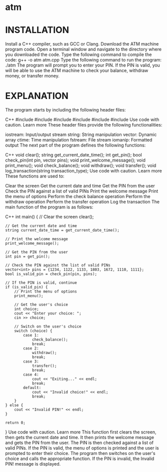 # atm
# INSTALLATION
Install a C++ compiler, such as GCC or Clang.
Download the ATM machine program code.
Open a terminal window and navigate to the directory where you downloaded the code.
Type the following command to compile the code:
g++ -o atm atm.cpp
Type the following command to run the program:
./atm
The program will prompt you to enter your PIN. If the PIN is valid, you will be able to use the ATM machine to check your balance, withdraw money, or transfer money.

# EXPLANATION
The program starts by including the following header files:

C++
#include <iostream>
#include <string>
#include <vector>
#include <ctime>
#include <fstream>
#include <iomanip>
Use code with caution. Learn more
These header files provide the following functionalities:

iostream: Input/output stream
string: String manipulation
vector: Dynamic array
ctime: Time manipulation
fstream: File stream
iomanip: Formatted output
The next part of the program defines the following functions:

C++
void clear();
string get_current_date_time();
int get_pin();
bool check_pin(int pin, vector<int> pins);
void print_welcome_message();
void print_menu();
void check_balance();
void withdraw();
void transfer();
void log_transaction(string transaction_type);
Use code with caution. Learn more
These functions are used to:

Clear the screen
Get the current date and time
Get the PIN from the user
Check the PIN against a list of valid PINs
Print the welcome message
Print the menu of options
Perform the check balance operation
Perform the withdraw operation
Perform the transfer operation
Log the transaction
The main function of the program is as follows:

C++
int main() {
    // Clear the screen
    clear();

    // Get the current date and time
    string current_date_time = get_current_date_time();

    // Print the welcome message
    print_welcome_message();

    // Get the PIN from the user
    int pin = get_pin();

    // Check the PIN against the list of valid PINs
    vector<int> pins = {1234, 1122, 1133, 1803, 1672, 1110, 1111};
    bool is_valid_pin = check_pin(pin, pins);

    // If the PIN is valid, continue
    if (is_valid_pin) {
        // Print the menu of options
        print_menu();

        // Get the user's choice
        int choice;
        cout << "Enter your choice: ";
        cin >> choice;

        // Switch on the user's choice
        switch (choice) {
            case 1:
                check_balance();
                break;
            case 2:
                withdraw();
                break;
            case 3:
                transfer();
                break;
            case 4:
                cout << "Exiting..." << endl;
                break;
            default:
                cout << "Invalid choice!" << endl;
                break;
        }
    } else {
        cout << "Invalid PIN!" << endl;
    }

    return 0;
}
Use code with caution. Learn more
This function first clears the screen, then gets the current date and time. It then prints the welcome message and gets the PIN from the user. The PIN is then checked against a list of valid PINs. If the PIN is valid, the menu of options is printed and the user is prompted to enter their choice. The program then switches on the user's choice and calls the appropriate function. If the PIN is invalid, the Invalid PIN! message is displayed.
